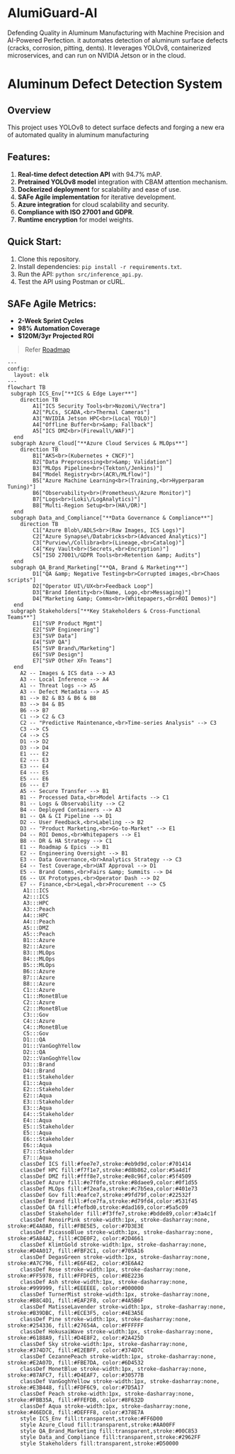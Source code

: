 # AlumiGuard-AI
Defending Quality in Aluminum Manufacturing with Machine Precision and AI-Powered Perfection. it automates detection of aluminum surface defects (cracks, corrosion, pitting, dents). It leverages YOLOv8, containerized microservices, and can run on NVIDIA Jetson or in the cloud.

# Aluminum Defect Detection System

## Overview

This project uses YOLOv8 to detect surface defects and forging a new era of automated quality in aluminum manufacturing


## Features:
1. **Real-time defect detection API** with 94.7% mAP.
2. **Pretrained YOLOv8 model** integration with CBAM attention mechanism.
3. **Dockerized deployment** for scalability and ease of use.
4. **SAFe Agile implementation** for iterative development.
5. **Azure integration** for cloud scalability and security.
6. **Compliance with ISO 27001 and GDPR**.
7. **Runtime encryption** for model weights.

## Quick Start:
1. Clone this repository.
2. Install dependencies: `pip install -r requirements.txt`.
3. Run the API: `python src/inference_api.py`.
4. Test the API using Postman or cURL.

## SAFe Agile Metrics:
- **2-Week Sprint Cycles**
- **98% Automation Coverage**
- **$120M/3yr Projected ROI**
> Refer [Roadmap](https://github.com/suprachakra/AlumiGuard-AI/blob/main/docs/roadmap.md#phase-1-foundation--pilot-months-03)

```mermaid
---
config:
  layout: elk
---
flowchart TB
 subgraph ICS_Env["**ICS & Edge Layer**"]
    direction TB
        A1["ICS Security Tools<br>Nozomi\/Vectra"]
        A2["PLCs, SCADA,<br>Thermal Cameras"]
        A3["NVIDIA Jetson HPC<br>(Local YOLO)"]
        A4["Offline Buffer<br>&amp; Fallback"]
        A5["ICS DMZ<br>(Firewall\/WAF)"]
  end
 subgraph Azure_Cloud["**Azure Cloud Services & MLOps**"]
    direction TB
        B1["AKS<br>(Kubernetes + CNCF)"]
        B2["Data Preprocessing<br>&amp; Validation"]
        B3["MLOps Pipeline<br>(Tekton\/Jenkins)"]
        B4["Model Registry<br>(ACR\/MLflow)"]
        B5["Azure Machine Learning<br>(Training,<br>Hyperparam Tuning)"]
        B6["Observability<br>(Prometheus\/Azure Monitor)"]
        B7["Logs<br>(Loki\/LogAnalytics)"]
        B8["Multi-Region Setup<br>(HA\/DR)"]
  end
 subgraph Data_and_Compliance["**Data Governance & Compliance**"]
    direction TB
        C1["Azure Blob\/ADLS<br>(Raw Images, ICS Logs)"]
        C2["Azure Synapse\/Databricks<br>(Advanced Analytics)"]
        C3["Purview\/Collibra<br>(Lineage,<br>Catalog)"]
        C4["Key Vault<br>(Secrets,<br>Encryption)"]
        C5["ISO 27001\/GDPR Tools<br>Retention &amp; Audits"]
  end
 subgraph QA_Brand_Marketing["**QA, Brand & Marketing**"]
        D1["QA &amp; Negative Testing<br>Corrupted images,<br>Chaos scripts"]
        D2["Operator UI\/UX<br>Feedback Loop"]
        D3["Brand Identity<br>(Name, Logo,<br>Messaging)"]
        D4["Marketing &amp; Comms<br>(Whitepapers,<br>ROI Demos)"]
  end
 subgraph Stakeholders["**Key Stakeholders & Cross-Functional Teams**"]
        E1["SVP Product Mgmt"]
        E2["SVP Engineering"]
        E3["SVP Data"]
        E4["SVP QA"]
        E5["SVP Brand\/Marketing"]
        E6["SVP Design"]
        E7["SVP Other XFn Teams"]
  end
    A2 -- Images & ICS data --> A3
    A3 -- Local Inference --> A4
    A1 -- Threat logs --> A5
    A3 -- Defect Metadata --> A5
    B1 --> B2 & B3 & B6 & B8
    B3 --> B4 & B5
    B6 --> B7
    C1 --> C2 & C3
    C2 -- "Predictive Maintenance,<br>Time-series Analysis" --> C3
    C3 --> C5
    C4 --> C5
    D1 --> D2
    D3 --> D4
    E1 --- E2
    E2 --- E3
    E3 --- E4
    E4 --- E5
    E5 --- E6
    E6 --- E7
    A5 -- Secure Transfer --> B1
    B1 -- Processed Data,<br>Model Artifacts --> C1
    B1 -- Logs & Observability --> C2
    B4 -- Deployed Containers --> A3
    B1 -- QA & CI Pipeline --> D1
    D2 -- User Feedback,<br>Labeling --> B2
    D3 -- "Product Marketing,<br>Go-to-Market" --> E1
    D4 -- ROI Demos,<br>Whitepapers --> E1
    B8 -- DR & HA Strategy --> C1
    E1 -- Roadmap & Epics --> B1
    E2 -- Engineering Oversight --> B1
    E3 -- Data Governance,<br>Analytics Strategy --> C3
    E4 -- Test Coverage,<br>UAT Approval --> D1
    E5 -- Brand Comms,<br>Fairs &amp; Summits --> D4
    E6 -- UX Prototypes,<br>Operator Dash --> D2
    E7 -- Finance,<br>Legal,<br>Procurement --> C5
     A1:::ICS
     A2:::ICS
     A3:::HPC
     A3:::Peach
     A4:::HPC
     A4:::Peach
     A5:::DMZ
     A5:::Peach
     B1:::Azure
     B2:::Azure
     B3:::MLOps
     B4:::MLOps
     B5:::MLOps
     B6:::Azure
     B7:::Azure
     B8:::Azure
     C1:::Azure
     C1:::MonetBlue
     C2:::Azure
     C2:::MonetBlue
     C3:::Gov
     C4:::Azure
     C4:::MonetBlue
     C5:::Gov
     D1:::QA
     D1:::VanGoghYellow
     D2:::QA
     D2:::VanGoghYellow
     D3:::Brand
     D4:::Brand
     E1:::Stakeholder
     E1:::Aqua
     E2:::Stakeholder
     E2:::Aqua
     E3:::Stakeholder
     E3:::Aqua
     E4:::Stakeholder
     E4:::Aqua
     E5:::Stakeholder
     E5:::Aqua
     E6:::Stakeholder
     E6:::Aqua
     E7:::Stakeholder
     E7:::Aqua
    classDef ICS fill:#fee7e7,stroke:#eb9d9d,color:#701414
    classDef HPC fill:#f7f1e7,stroke:#d8b862,color:#5a4d1f
    classDef DMZ fill:#fff8e7,stroke:#e8c96f,color:#5f4509
    classDef Azure fill:#e7f0fe,stroke:#8daee9,color:#0f1d55
    classDef MLOps fill:#f2eafa,stroke:#c7b5ea,color:#401e73
    classDef Gov fill:#eafce7,stroke:#9fd79f,color:#22532f
    classDef Brand fill:#fce7fa,stroke:#d79fd4,color:#531f45
    classDef QA fill:#fefbd0,stroke:#dad169,color:#5a5c09
    classDef Stakeholder fill:#f3ffe7,stroke:#bdde89,color:#3a4c1f
    classDef RenoirPink stroke-width:1px, stroke-dasharray:none, stroke:#E4A0A0, fill:#FBE5E5, color:#7D3E3E  
    classDef PicassoBlue stroke-width:1px, stroke-dasharray:none, stroke:#5A84A2, fill:#CDE0F2, color:#2D4661  
    classDef KlimtGold stroke-width:1px, stroke-dasharray:none, stroke:#D4A017, fill:#FBF2C1, color:#705A16
    classDef DegasGreen stroke-width:1px, stroke-dasharray:none, stroke:#A7C796, fill:#E6F4E2, color:#3E6A42
    classDef Rose stroke-width:1px, stroke-dasharray:none, stroke:#FF5978, fill:#FFDFE5, color:#8E2236
    classDef Ash stroke-width:1px, stroke-dasharray:none, stroke:#999999, fill:#EEEEEE, color:#000000
    classDef TurnerMist stroke-width:1px, stroke-dasharray:none, stroke:#B8C4D1, fill:#EAF2F8, color:#4A5B6F
    classDef MatisseLavender stroke-width:1px, stroke-dasharray:none, stroke:#B39DBC, fill:#ECE3F5, color:#4E3A5E
    classDef Pine stroke-width:1px, stroke-dasharray:none, stroke:#254336, fill:#27654A, color:#FFFFFF
    classDef HokusaiWave stroke-width:1px, stroke-dasharray:none, stroke:#6188A9, fill:#D4E8F2, color:#2A425D
    classDef Sky stroke-width:1px, stroke-dasharray:none, stroke:#374D7C, fill:#E2EBFF, color:#374D7C
    classDef CezannePeach stroke-width:1px, stroke-dasharray:none, stroke:#E2A07D, fill:#FBE7DA, color:#6D4532
    classDef MonetBlue stroke-width:1px, stroke-dasharray:none, stroke:#87AFC7, fill:#D4EAF7, color:#30577B
    classDef VanGoghYellow stroke-width:1px, stroke-dasharray:none, stroke:#E3B448, fill:#FDF6C9, color:#7D5A17
    classDef Peach stroke-width:1px, stroke-dasharray:none, stroke:#FBB35A, fill:#FFEFDB, color:#8F632D
    classDef Aqua stroke-width:1px, stroke-dasharray:none, stroke:#46EDC8, fill:#DEFFF8, color:#378E7A
    style ICS_Env fill:transparent,stroke:#FF6D00
    style Azure_Cloud fill:transparent,stroke:#AA00FF
    style QA_Brand_Marketing fill:transparent,stroke:#00C853
    style Data_and_Compliance fill:transparent,stroke:#2962FF
    style Stakeholders fill:transparent,stroke:#D50000
```

